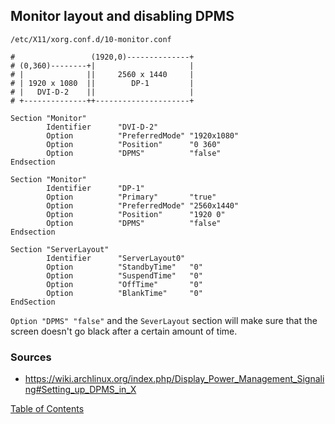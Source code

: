 ## Monitor layout and disabling DPMS

```
/etc/X11/xorg.conf.d/10-monitor.conf

#                 (1920,0)--------------+
# (0,360)--------+|                     |
# |              ||     2560 x 1440     |
# | 1920 x 1080  ||        DP-1         |
# |   DVI-D-2    ||                     |
# +--------------++---------------------+

Section "Monitor"
        Identifier      "DVI-D-2"
        Option          "PreferredMode" "1920x1080"
        Option          "Position"      "0 360"
        Option          "DPMS"          "false"
Endsection

Section "Monitor"
        Identifier      "DP-1"
        Option          "Primary"       "true"
        Option          "PreferredMode" "2560x1440"
        Option          "Position"      "1920 0"
        Option          "DPMS"          "false"
Endsection

Section "ServerLayout"
        Identifier      "ServerLayout0"
        Option          "StandbyTime"   "0"
        Option          "SuspendTime"   "0"
        Option          "OffTime"       "0"
        Option          "BlankTime"     "0"
EndSection
```

`Option "DPMS" "false"` and the `SeverLayout` section will make sure that the screen doesn't go black after a certain amount of time.

### Sources
- https://wiki.archlinux.org/index.php/Display_Power_Management_Signaling#Setting_up_DPMS_in_X

[Table of Contents](README.md)
